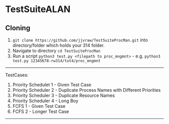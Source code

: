 # TestSuiteALAN

## Cloning
1. `git clone https://github.com/jjvraw/TestSuiteProcMan.git` into directory/folder which holds your 314 folder.
2. Navigate to directory `cd TestSuiteProcMan`
3. Run a script `python3 test.py <filepath to proc_mngmnt>` - e.g. `python3 test.py 12345678-rw314/tut4/proc_mngmnt` 

---
TestCases: 
1. Priority Schedulet 1 - Given Test Case
2. Priority Scheduler 2 - Duplicate Process Names with Different Priorities
3. Priority Scheduler 3 - Duplicate Resource Names
4. Priority Scheduler 4 - Long Boy
5. FCFS 1 - Given Test Case
6. FCFS 2 - Longer Test Case
---
